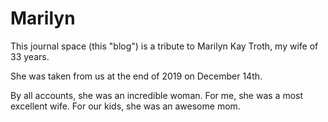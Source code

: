 # Marilyn

This journal space (this "blog") is a tribute to
Marilyn Kay Troth, my wife of 33 years.

She was taken from us at the end of 2019 on December 14th.

By all accounts, she was an incredible woman.
For me, she was a most excellent wife.
For our kids, she was an awesome mom.


